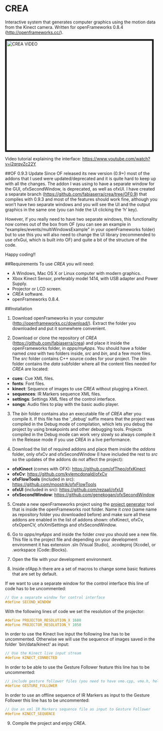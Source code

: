 CREA
====
Interactive system that generates computer graphics using the motion data from the Kinect camera. Written for openFrameworks 0.8.4 (http://openframeworks.cc/). 

<a href="https://www.youtube.com/watch?v=D07h5T6-29I" target="_blank"><img src="http://img.youtube.com/vi/D07h5T6-29I/0.jpg" 
alt="CREA VIDEO" width="480" height="360" border="5" /></a>

Video tutorial explaining the interface: https://www.youtube.com/watch?v=i2qrqvZc22Y

##OF 0.9.3 Update
Since OF released its new version (0.9+) most of the addons that I used were updated/deprecated and it is quite hard to keep up with all the changes. The addon I was using to have a separate window for the GUI, ofxSecondWindow, is deprecated, as well as ofxUI. I have created a separate branch (https://github.com/fabiaserra/crea/tree/OF0.9) that compiles with 0.9.3 and most of the features should work fine, although you won’t have two separate windows and you will see the UI and the output graphics in the same one (you can hide the UI clicking the ‘h’ key).

However, if you really need to have two separate windows, this functionality now comes out of the box from OF (you can see an example in "examples/events/multiWindowsExample" in your openFrameworks folder) but to use this you will also need to change the UI library (recommended to use ofxGui, which is built into OF) and quite a bit of the structure of the code.

Happy coding!!

##Requirements
To use _CREA_ you will need:
* A Windows, Mac OS X or Linux computer with modern graphics.
*  Xbox Kinect Sensor, preferably model 1414, with USB adapter and Power Supply.
*  Projector or LCD screen.
* _CREA_ software.
* openFrameworks 0.8.4.

##Installation

1. Download openFrameworks in your computer (http://openframeworks.cc/download/). Extract the folder you downloaded and put it somewhere convenient.

2. Download or clone the repository of _CREA_ (https://github.com/fabiaserra/crea) and place it inside the openFrameworks folder, in _apps/myApps_. You should have a folder named _crea_ with two folders inside, _src_ and _bin_, and a few more files. The _src_ folder contains C++ source codes for your project. The _bin_ folder contains the _data_ subfolder where all the content files needed for _CREA_ are located: 
  * __cues__: Cue XML files.
  * __fonts__: Font files.
  * __kinect__: Sequence of images to use _CREA_ without plugging a Kinect.
  * __sequences__: IR Markers sequence XML files.
  * __settings__: Settings XML files of the control interface.
  * __songs__: Audio files to play with the basic audio player.

3. The _bin_ folder contains also an executable file of _CREA_ after you compile it. If this file has the '\_debug' suffix means that the project was compiled in the Debug mode of compilation, which lets you debug the project by using breakpoints and other debugging tools. Projects compiled in the Debug mode can work very slowly so always compile it in the Release mode if you use _CREA_ in a live performance.

4. Download the list of required addons and place them inside the _addons_ folder, only ofxCv and ofxSecondWindow (I have included the rest to _src_ so the updates of the addons do not affect the project):
  * __ofxKinect__ (comes with OFX): https://github.com/ofTheo/ofxKinect
  * __ofxCv__: https://github.com/kylemcdonald/ofxCv
  * __ofxFlowTools__ (included in src): https://github.com/moostrik/ofxFlowTools
  * __ofxUI__ (included in src): https://github.com/rezaali/ofxUI
  * __ofxSecondWindow__: https://github.com/genekogan/ofxSecondWindow

5. Create a new openFrameworks project using the [project generator](http://www.openframeworks.cc/tutorials/introduction/002\_projectGenerator.html) tool that is inside the openFrameworks root folder. Name it _crea_ (same name as repository folder you downloaded before) and make sure all these addons are enabled in the list of addons shown: ofxKinect, ofxCv, ofxOpenCV, ofxXmlSettings and ofxSecondWindow.

6. Go to _apps/myApps_ and inside the folder _crea_ you should see a new file. This file is the project file and depending on your development environment it has extension .sln (Visual Studio), .xcodeproj (Xcode), or .workspace (Code::Blocks).

7. Open the file with your development environment.

8. Inside ofApp.h there are a set of macros to change some basic features that are set by default. 
  
  If we want to use a separate window for the control interface this line of code has to be uncommented:
  ```c
  // Use a separate window for control interface
  #define SECOND_WINDOW
  ```
  
  With the following lines of code we set the resolution of the projector:
  ```c
  #define PROJECTOR_RESOLUTION_X 1680
  #define PROJECTOR_RESOLUTION_Y 1050
  ```

  In order to use the Kinect live input the following line has to be uncommented. Otherwise we will use the sequence of images saved in the folder `bin/data/kinect' as input:
  ```c
  // Use the Kinect live input stream
  #define KINECT_CONNECTED
  ```
  
  In order to be able to use the Gesture Follower feature this line has to be uncommented:
  ```c
  // include gesture follower files (you need to have vmo.cpp, vmo.h, helper.cpp and helper.h in src)
  #define GESTURE_FOLLOWER
  ```
  
  In order to use an offline sequence of IR Markers as input to the Gesture Follower this line has to be uncommented:
  ```c
  // Use an xml IR Markers sequence file as input to Gesture Follower
  #define KINECT_SEQUENCE
  ```
9. Compile the project and enjoy _CREA_.
